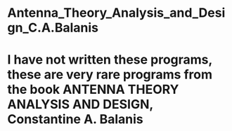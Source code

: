 # Antenna_Theory_Analysis_and_Design_C.A.Balanis
# I have not written these programs, these are very rare programs from the book ANTENNA THEORY ANALYSIS AND DESIGN, Constantine A. Balanis
